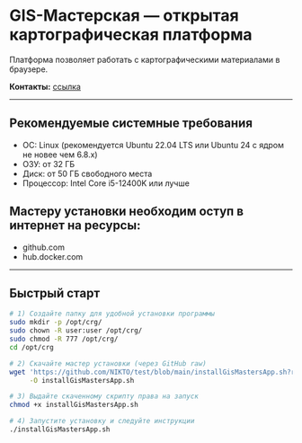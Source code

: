 # GIS-Мастерская — открытая картографическая платформа
Платформа позволяет работать с картографическими материалами в браузере.

**Контакты:** [ссылка](https://gis-masters.ru/) <!-- замените на ваш URL -->

---

## Рекомендуемые системные требования
- ОС: Linux (рекомендуется Ubuntu 22.04 LTS или Ubuntu 24 с ядром не новее чем 6.8.x)
- ОЗУ: от 32 ГБ
- Диск: от 50 ГБ свободного места
- Процессор: Intel Core i5-12400K или лучше

## Мастеру установки необходим оступ в интернет на ресурсы:
- github.com
- hub.docker.com

---

## Быстрый старт

```bash
# 1) Создайте папку для удобной установки программы
sudo mkdir -p /opt/crg/
sudo chown -R user:user /opt/crg/
sudo chmod -R 777 /opt/crg/
cd /opt/crg

# 2) Скачайте мастер установки (через GitHub raw)
wget 'https://github.com/NIKTO/test/blob/main/installGisMastersApp.sh?raw=1' \
     -O installGisMastersApp.sh

# 3) Выдайте скаченному скрипту права на запуск
chmod +x installGisMastersApp.sh

# 4) Запустите установку и следуйте инструкции
./installGisMastersApp.sh
```
